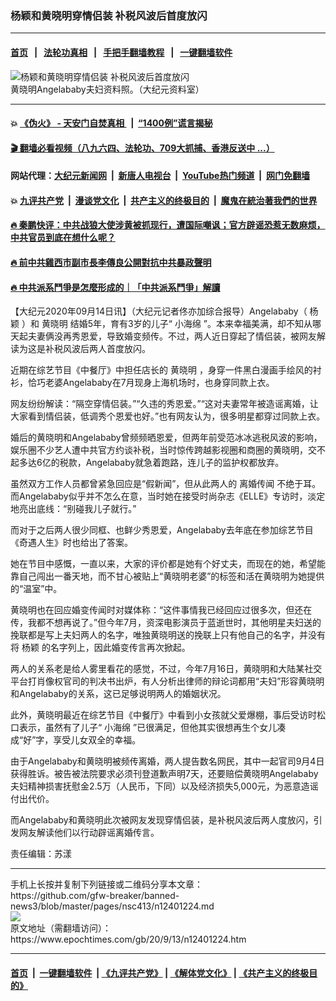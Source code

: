 ### 杨颖和黄晓明穿情侣装 补税风波后首度放闪
------------------------

#### [首页](https://github.com/gfw-breaker/banned-news3/blob/master/README.md) &nbsp;&nbsp;|&nbsp;&nbsp; [法轮功真相](https://github.com/begood0513/basic/blob/master/README.md)  &nbsp;&nbsp;|&nbsp;&nbsp; [手把手翻墙教程](https://github.com/gfw-breaker/guides/wiki)  &nbsp;&nbsp;|&nbsp;&nbsp; [一键翻墙软件](https://github.com/gfw-breaker/nogfw/blob/master/README.md)  



<div><img alt="杨颖和黄晓明穿情侣装 补税风波后首度放闪" class="attachment-djy_600_400 size-djy_600_400 wp-post-image" src="https://i.epochtimes.com/assets/uploads/2015/10/1510081331272382-600x400.jpg"/>
<div class="caption">
 黄晓明Angelababy夫妇资料照。（大纪元资料室）
</div></div><hr/>

#### 💥 [《伪火》 - 天安门自焚真相 ](http://141.164.51.119:10000/videos/blog/weihuo.html)&nbsp; |&nbsp; [“1400例”谎言揭秘  ](http://141.164.51.119:10000/videos/blog/jiexi1400.html)

#### [ 🎬  翻墙必看视频（八九六四、法轮功、709大抓捕、香港反送中 ...）](https://github.com/gfw-breaker/links/blob/master/banned.md)

#### 网站代理：[大纪元新闻网](http://167.172.10.89:10080/gb/) &nbsp;|&nbsp; [新唐人电视台](http://167.172.10.89:8808/gb/)  &nbsp;|&nbsp; [YouTube热门频道](http://158.247.203.241/youtube.html) &nbsp;|&nbsp; [网门免翻墙](http://158.247.203.241:11000/show.aspx?name=ogHome)

#### 💥 [九评共产党](http://141.164.51.119:10000/videos/res/jiuping/)&nbsp; |&nbsp; [漫谈党文化](http://141.164.51.119:10000/videos/res/mtdwh/)&nbsp; |&nbsp; [共产主义的终极目的](http://141.164.51.119:10000/videos/res/zjmd/)&nbsp; |&nbsp; [魔鬼在統治著我們的世界](http://141.164.51.119:10000/videos/res/TheSpecter/)  

#### [ 🔥  秦鹏快评：中共战狼大使涉黄被抓现行，遭国际嘲讽；官方辟谣恐惹无数麻烦，中共官员到底在想什么呢？](http://141.164.51.119:10000/videos/news/qp03.html)

#### [ 🔥  前中共雞西市副市長李傳良公開對抗中共暴政聲明](http://141.164.51.119:10000/videos/news/../tui/index.html)

#### [ 🔥  中共派系鬥爭是怎麼形成的｜「中共派系鬥爭」解讀](http://141.164.51.119:10000/videos/news/don02.html)

<div><p>
 【大纪元2020年09月14日讯】（大纪元记者佟亦加综合报导）Angelababy（
 <ok href="https://www.epochtimes.com/gb/tag/%E6%9D%A8%E9%A2%96.html">
  杨颖
 </ok>
 ）和
 <ok href="https://www.epochtimes.com/gb/tag/%E9%BB%84%E6%99%93%E6%98%8E.html">
  黄晓明
 </ok>
 结婚5年，育有3岁的儿子“
 <ok href="https://www.epochtimes.com/gb/tag/%E5%B0%8F%E6%B5%B7%E7%BB%B5.html">
  小海绵
 </ok>
 ”。本来幸福美满，却不知从哪天起夫妻俩没再秀恩爱，导致婚变频传。不过，两人近日穿起了情侣装，被网友解读为这是补税风波后两人首度放闪。
</p>
<p>
 近期在综艺节目《中餐厅》中担任店长的
 <ok href="https://www.epochtimes.com/gb/tag/%E9%BB%84%E6%99%93%E6%98%8E.html">
  黄晓明
 </ok>
 ，身穿一件黑白漫画手绘风的衬衫，恰巧老婆Angelababy在7月现身上海机场时，也身穿同款上衣。
</p>
<p>
 网友纷纷解读：“隔空穿情侣装。”“久违的秀恩爱。”“这对夫妻常年被造谣离婚，让大家看到情侣装，低调秀个恩爱也好。”也有网友认为，很多明星都穿过同款上衣。
</p>
<p>
 婚后的黄晓明和Angelababy曾频频晒恩爱，但两年前受范冰冰逃税风波的影响，娱乐圈不少艺人遭中共官方约谈补税，当时惊传跨越影视圈和商圈的黄晓明，交不起多达6亿的税款，Angelababy就急着跑路，连儿子的监护权都放弃。
</p>
<p>
 虽然双方工作人员都曾紧急回应是“假新闻”，但从此两人的
 <ok href="https://www.epochtimes.com/gb/tag/%E7%A6%BB%E5%A9%9A%E4%BC%A0%E9%97%BB.html">
  离婚传闻
 </ok>
 不绝于耳。而Angelababy似乎并不怎么在意，当时她在接受时尚杂志《ELLE》专访时，淡定地亮出底线：“别碰我儿子就行。”
</p>
<p>
 而对于之后两人很少同框、也鲜少秀恩爱，Angelababy去年底在参加综艺节目《奇遇人生》时也给出了答案。
</p>
<p>
 她在节目中感慨，一直以来，大家的评价都是她有个好丈夫，而现在的她，希望能靠自己闯出一番天地，而不甘心被贴上“黄晓明老婆”的标签和活在黄晓明为她提供的“温室”中。
</p>
<p>
 黄晓明也在回应婚变传闻时对媒体称：“这件事情我已经回应过很多次，但还在传，我都不想再说了。”但今年7月，资深电影演员于蓝逝世时，其他明星夫妇送的挽联都是写上夫妇两人的名字，唯独黄晓明送的挽联上只有他自己的名字，并没有将
 <ok href="https://www.epochtimes.com/gb/tag/%E6%9D%A8%E9%A2%96.html">
  杨颖
 </ok>
 的名字列上，因此婚变传言再次掀起。
</p>
<p>
 两人的关系老是给人雾里看花的感觉，不过，今年7月16日，黄晓明和大陆某社交平台打肖像权官司的判决书出炉，有人分析出律师的辩论词都用“夫妇”形容黄晓明和Angelababy的关系，这已足够说明两人的婚姻状况。
</p>
<p>
 此外，黄晓明最近在综艺节目《中餐厅》中看到小女孩就父爱爆棚，事后受访时松口表示，虽然有了儿子“
 <ok href="https://www.epochtimes.com/gb/tag/%E5%B0%8F%E6%B5%B7%E7%BB%B5.html">
  小海绵
 </ok>
 ”已很满足，但他其实很想再生个女儿凑成“好”字，享受儿女双全的幸福。
</p>
<p>
 由于Angelababy和黄晓明被频传离婚，两人提告数名网民，其中一起官司9月4日获得胜诉。被告被法院要求必须刊登道歉声明7天，还要赔偿黄晓明Angelababy夫妇精神损害抚慰金2.5万（人民币，下同）以及经济损失5,000元，为恶意造谣付出代价。
</p>
<p>
 而Angelababy和黄晓明此次被网友发现穿情侣装，是补税风波后两人度放闪，引发网友解读他们以行动辟谣离婚传言。
</p>
<p>
 责任编辑：苏漾
</p>
</div>
<hr/>
手机上长按并复制下列链接或二维码分享本文章：<br/>
https://github.com/gfw-breaker/banned-news3/blob/master/pages/nsc413/n12401224.md <br/>
<a href='https://github.com/gfw-breaker/banned-news3/blob/master/pages/nsc413/n12401224.md'><img src='https://github.com/gfw-breaker/banned-news3/blob/master/pages/nsc413/n12401224.md.png'/></a> <br/>
原文地址（需翻墙访问）：https://www.epochtimes.com/gb/20/9/13/n12401224.htm


------------------------
#### [首页](https://github.com/gfw-breaker/banned-news3/blob/master/README.md) &nbsp;|&nbsp; [一键翻墙软件](https://github.com/gfw-breaker/nogfw/blob/master/README.md) &nbsp;| [《九评共产党》](https://github.com/gfw-breaker/9ping.md/blob/master/README.md#九评之一评共产党是什么) | [《解体党文化》](https://github.com/gfw-breaker/jtdwh.md/blob/master/README.md) | [《共产主义的终极目的》](https://github.com/gfw-breaker/gczydzjmd.md/blob/master/README.md)


<img src='http://gfw-breaker.win/banned-news3/pages/nsc413/n12401224.md' width='0px' height='0px'/>